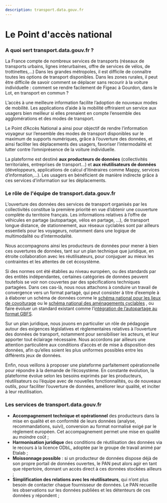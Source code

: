 ```yaml
---
description: transport.data.gouv.fr
---
```


# Le Point d'accès national

### A quoi sert transport.data.gouv.fr ?

La France compte de nombreux services de transports (réseaux de transports urbains, lignes interurbaines, offre de services de vélos, de trottinettes,…) Dans les grandes métropoles, il est difficile de connaître toutes les options de transport disponibles. Dans les zones rurales, il peut être difficile de savoir comment se déplacer sans recourir à la voiture individuelle : comment se rendre facilement de Figeac à Gourdon, dans le Lot, en transport en commun ?

L’accès à une meilleure information facilite l’adoption de nouveaux modes de mobilité. Les applications d’aide à la mobilité offriraient un service aux usagers bien meilleur si elles prenaient en compte l’ensemble des agglomérations et des modes de transport.

Le Point d’Accès National a ainsi pour objectif de rendre l’information voyageur sur l’ensemble des modes de transport disponibles sur le maximum de supports numériques, grâce à l’ouverture des données, et ainsi faciliter les déplacements des usagers, favoriser l’intermodalité et lutter contre l’omniprésence de la voiture individuelle.

La plateforme est destiné **aux producteurs de données** (collectivités territoriales, entreprises de transport...) et **aux réutilisateurs de données** (développeurs, applications de calcul d’itinéraires comme Mappy, services d’information,…). Les usagers en bénéficient de manière indirecte grâce à ces services d’information sur les déplacements.

### Le rôle de l'équipe de transport.data.gouv.fr

L’ouverture des données des services de transport organisés par les collectivités constitue la première priorité en vue d’obtenir une couverture complète du territoire français. Les informations relatives à l’offre de véhicules en partage (autopartage, vélos en partage, …), de transport longue distance, de stationnement, aux réseaux cyclables sont par ailleurs essentiels pour les voyageurs, notamment dans une logique de multimodalité ou d’intermodalité.

Nous accompagnons ainsi les producteurs de données pour mener à bien ces ouvertures de données, tant sur un plan technique que juridique, en étroite collaboration avec les réutilisateurs, pour conjuguer au mieux les contraintes et les attentes de cet écosystème.

Si des normes ont été établies au niveau européen, ou des standards par des entités indépendantes, certaines catégories de données peuvent toutefois se voir non couvertes par des spécifications techniques partagées. Dans ces cas-là, nous nous attachons à conduire un travail de convergence vers un format partagé, qui peut consister à titre d’exemple à à élaborer un schéma de données comme le [schéma national pour les lieux de covoiturage](https://schema.data.gouv.fr/etalab/schema-lieux-covoiturage/) ou le [schéma national des aménagements cyclables](https://schema.data.gouv.fr/etalab/schema-amenagements-cyclables/) , ou faire évoluer un standard existant comme l’i[ntégration de l’autopartage au format GBFS](https://github.com/NABSA/gbfs/pull/350).

Sur un plan juridique, nous jouons en particulier un rôle de pédagogie autour des exigences législatives et règlementaires relatives à l’ouverture des données de transport, notamment pour sensibiliser les acteurs, et leur apporter tout éclairage nécessaire. Nous accordons par ailleurs une attention particulière aux conditions d’accès et de mise à disposition des données, afin qu’elles soient les plus uniformes possibles entre les différents jeux de données.

Enfin, nous veillons à proposer une plateforme parfaitement opérationnelle pour répondre à la demande de l’écosystème. En constante évolution, la plateforme évolue selon les besoins exprimés par les producteurs, réutilisateurs ou l’équipe avec de nouvelles fonctionnalités, ou de nouveaux outils, pour faciliter l’ouverture de données, améliorer leur qualité, et inciter à leur réutilisation.

### Les services de transport.data.gouv.fr

* **Accompagnement technique et opérationnel** des producteurs dans la mise en qualité et en conformité de leurs données (analyse, recommandations, suivi), conversion au format normalisé exigé par le règlement européen. Cet accompagnement permet une mise en qualité au moindre coût ;
* **Harmonisation juridique** des conditions de réutilisation des données via le recours à la licence ODbL, adoptée par le groupe de travail animé par Etalab ;
* **Moissonnage possible** : si un producteur de données dispose déjà de son propre portail de données ouvertes, le PAN peut alors agir en tant que répertoire, donnant un accès direct à ces données stockées ailleurs ;
* **Simplification des relations avec les réutilisateurs**, qui n’ont plus besoin de contacter chaque fournisseur de données. Le PAN recueille les observations sur les données publiées et les détenteurs de ces données y répondent ;

<!---->

